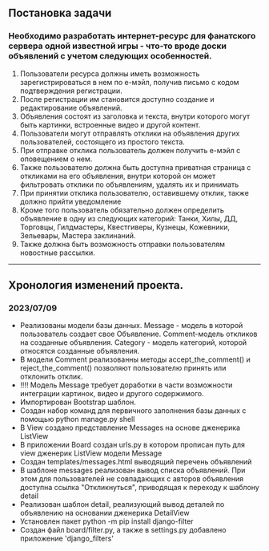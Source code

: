 ## Постановка задачи 
### Необходимо разработать интернет-ресурс для фанатского сервера одной известной игры - что-то вроде доски объявлений с учетом следующих особенностей.
1. Пользователи ресурса должны иметь возможность зарегистрироваться в нем по е-мэйл, получив письмо с кодом подтверждения регистрации.
2. После регистрации им становится доступно создание и редактирование объявлений.
3. Объявления состоят из заголовка и текста, внутри которого могут быть картинки, встроенные видео и другой контент.
4. Пользователи могут отправлять отклики на объявления других пользователей, состоящего из простого текста.
5. При отправке отклика пользователь должен получить е-мэйл с оповещением о нем.
6. Также пользователю должна быть доступна приватная страница с откликами на его объявления, внутри которой он может фильтровать отклики по объявлениям, удалять их и принимать
7. При принятии отклика пользователю, оставившему отклик, также должно прийти уведомление
8. Кроме того пользователь обязательно должен определить объявление в одну из следующих категорий: Танки, Хилы, ДД, Торговцы, Гилдмастеры, Квестгиверы, Кузнецы, Кожевники, Зельевары, Мастера заклинаний.
9. Также должна быть возможность отправки пользователям новостные рассылки.
***
## Хронология изменений проекта.
### 2023/07/09

- Реализованы модели базы данных. Message - модель в которой пользователь создает свое Объявление. Comment-модель откликов на созданные объявления. Category - модель категорий, которой относятся созданные объявления.
- В модели Comment реализованны методы accept_the_comment() и reject_the_comment() позволяют пользователю принять или отклонить отклик.
- !!!! Модель Message требует доработки в части возможности интеграции картинок, видео и другого содержимого. 
- Импортирован Bootstrap шаблон.
- Создан набор команд для первичного заполнения базы данных с помощью python manage.py shell
- В View создано представление Messages на основе дженерика ListView
- В приложении Board cоздан urls.py в котором прописан путь для view дженерик ListView модели Message
- Создан templates/messages.html выводящий перечень объявлений
- В шаблоне messages реализован вывод списка объявлений. При этом для пользователей не совпадающих с авторов объявления доступна ссылка "Откликнуться", приводящая к переходу к шаблону detail
- Реализован шаблон detail, реализующий вывод деталей по объявлению на основании дженерика DetailView
- Установлен пакет python -m pip install django-filter
- Создан файл board/filter.py, а также в settings.py добавлено приложение 'django_filters'





 
 


